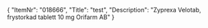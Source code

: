 {
  "ItemNr": "018666",
  "Title": "test",
  "Description": "Zyprexa Velotab, frystorkad tablett 10 mg Orifarm AB"
}